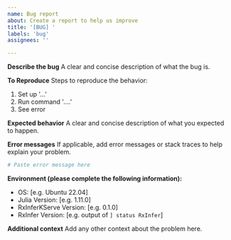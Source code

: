 ```yaml
---
name: Bug report
about: Create a report to help us improve
title: '[BUG] '
labels: 'bug'
assignees: ''

---
```


**Describe the bug**
A clear and concise description of what the bug is.

**To Reproduce**
Steps to reproduce the behavior:
1. Set up '...'
2. Run command '....'
3. See error

**Expected behavior**
A clear and concise description of what you expected to happen.

**Error messages**
If applicable, add error messages or stack traces to help explain your problem.

```julia
# Paste error message here
```

**Environment (please complete the following information):**
 - OS: [e.g. Ubuntu 22.04]
 - Julia Version: [e.g. 1.11.0]
 - RxInferKServe Version: [e.g. 0.1.0]
 - RxInfer Version: [e.g. output of `] status RxInfer`]

**Additional context**
Add any other context about the problem here.